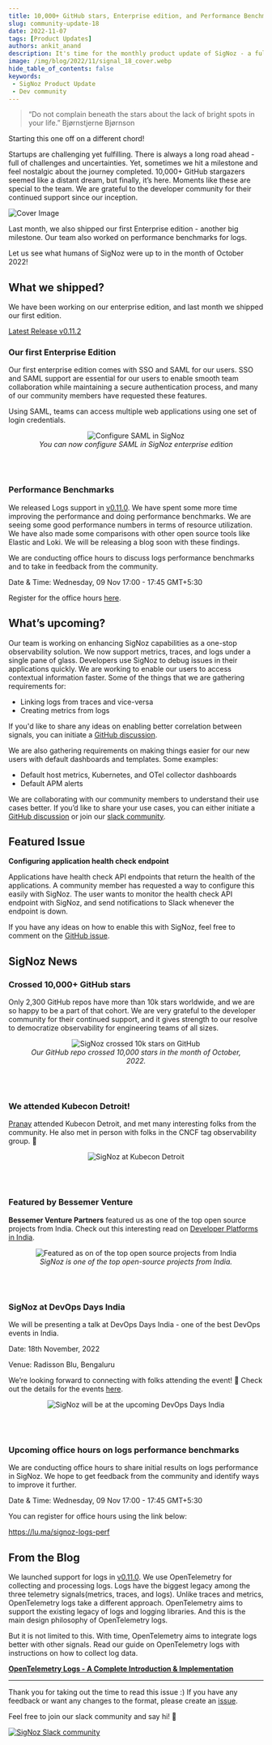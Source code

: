 ```yaml
---
title: 10,000+ GitHub stars, Enterprise edition, and Performance Benchmarks - SigNal 18
slug: community-update-18
date: 2022-11-07
tags: [Product Updates]
authors: ankit_anand
description: It's time for the monthly product update of SigNoz - a full-stack open-source APM tool. Find out what we've been upto at SigNoz during October, 2022.
image: /img/blog/2022/11/signal_18_cover.webp
hide_table_of_contents: false
keywords:
 - SigNoz Product Update
 - Dev community
---
```


<head>
  <link rel="canonical" href="https://signoz.io/blog/community-update-18/"/>
</head>

> “Do not complain beneath the stars about the lack of bright spots in your life.”
> Bjørnstjerne Bjørnson
> 

Starting this one off on a different chord!

Startups are challenging yet fulfilling. There is always a long road ahead - full of challenges and uncertainties. Yet, sometimes we hit a milestone and feel nostalgic about the journey completed. 10,000+ GitHub stargazers seemed like a distant dream, but finally, it’s here. Moments like these are special to the team. We are grateful to the developer community for their continued support since our inception.

<!--truncate-->

![Cover Image](/img/blog/2022/11/signal_18_cover.webp)

Last month, we also shipped our first Enterprise edition - another big milestone. Our team also worked on performance benchmarks for logs.

Let us see what humans of SigNoz were up to in the month of October 2022!

## What we shipped?

We have been working on our enterprise edition, and last month we shipped our first edition.

<a href = "https://github.com/SigNoz/signoz/releases/tag/v0.11.2" rel="noopener noreferrer nofollow" target="_blank" >Latest Release v0.11.2</a>

### Our first Enterprise Edition

Our first enterprise edition comes with SSO and SAML for our users. SSO and SAML support are essential for our users to enable smooth team collaboration while maintaining a secure authentication process, and many of our community members have requested these features.

Using SAML, teams can access multiple web applications using one set of login credentials.

<figure data-zoomable align='center'>
    <img src="/img/blog/2022/11/configure-saml.webp" alt="Configure SAML in SigNoz"/>
    <figcaption><i>You can now configure SAML in SigNoz enterprise edition</i></figcaption>
</figure>

<br></br>

### Performance Benchmarks

We released Logs support in <a href = "https://github.com/SigNoz/signoz/releases/tag/v0.11.0" rel="noopener noreferrer nofollow" target="_blank" >v0.11.0</a>. We have spent some more time improving the performance and doing performance benchmarks. We are seeing some good performance numbers in terms of resource utilization. We have also made some comparisons with other open source tools like Elastic and Loki. We will be releasing a blog soon with these findings.

We are conducting office hours to discuss logs performance benchmarks and to take in feedback from the community.

Date & Time: Wednesday, 09 Nov 17:00 - 17:45 GMT+5:30

Register for the office hours <a href = "https://lu.ma/signoz-logs-perf" rel="noopener noreferrer nofollow" target="_blank" >here</a>.

## What’s upcoming?

Our team is working on enhancing SigNoz capabilities as a one-stop observability solution. We now support metrics, traces, and logs under a single pane of glass. Developers use SigNoz to debug issues in their applications quickly. We are working to enable our users to access contextual information faster. Some of the things that we are gathering requirements for:

- Linking logs from traces and vice-versa
- Creating metrics from logs

If you'd like to share any ideas on enabling better correlation between signals, you can initiate a <a href = "https://github.com/SigNoz/signoz/discussions/1694" rel="noopener noreferrer nofollow" target="_blank" >GitHub discussion</a>.

We are also gathering requirements on making things easier for our new users with default dashboards and templates. Some examples:

- Default host metrics, Kubernetes, and OTel collector dashboards
- Default APM alerts

We are collaborating with our community members to understand their use cases better. If you’d like to share your use cases, you can either initiate a <a href = "https://github.com/SigNoz/signoz/discussions/1695" rel="noopener noreferrer nofollow" target="_blank" >GitHub discussion</a> or join our <a href = "https://signoz.io/slack" rel="noopener noreferrer nofollow" target="_blank" >slack community</a>.

## Featured Issue

**Configuring application health check endpoint**

Applications have health check API endpoints that return the health of the applications. A community member has requested a way to configure this easily with SigNoz. The user wants to monitor the health check API endpoint with SigNoz, and send notifications to Slack whenever the endpoint is down.

If you have any ideas on how to enable this with SigNoz, feel free to comment on the <a href = "https://github.com/SigNoz/signoz/issues/1682" rel="noopener noreferrer nofollow" target="_blank" >GitHub issue</a>.

## SigNoz News

### Crossed 10,000+ GitHub stars

Only 2,300 GitHub repos have more than 10k stars worldwide, and we are so happy to be a part of that cohort. We are very grateful to the developer community for their continued support, and it gives strength to our resolve to democratize observability for engineering teams of all sizes.

<figure data-zoomable align='center'>
    <img src="/img/blog/2022/11/signoz_star_history_10k.webp" alt="SigNoz crossed 10k stars on GitHub"/>
    <figcaption><i>Our GitHub repo crossed 10,000 stars in the month of October, 2022.</i></figcaption>
</figure>

<br></br>

### We attended Kubecon Detroit!

<a href = "https://www.linkedin.com/in/pranay01/" rel="noopener noreferrer nofollow" target="_blank" >Pranay</a> attended Kubecon Detroit, and met many interesting folks from the community. He also met in person with folks in the CNCF tag observability group. 🤗

<figure data-zoomable align='center'>
    <img src="/img/blog/2022/11/pranay_kubecon.webp" alt="SigNoz at Kubecon Detroit"/>
</figure>

<br></br>

### Featured by Bessemer Venture

**Bessemer Venture Partners** featured us as one of the top open source projects from India. Check out this interesting read on <a href = "https://www.bvp.com/atlas/developer-platforms-in-india" rel="noopener noreferrer nofollow" target="_blank" >Developer Platforms in India</a>.

<figure data-zoomable align='center'>
    <img src="/img/blog/2022/11/top_open_source_projects.webp" alt="Featured as on of the top open source projects from India"/>
    <figcaption><i>SigNoz is one of the top open-source projects from India.</i></figcaption>
</figure>

<br></br>

### SigNoz at DevOps Days India

We will be presenting a talk at DevOps Days India - one of the best DevOps events in India. 

Date: 18th November, 2022

Venue: Radisson Blu, Bengaluru

We’re looking forward to connecting with folks attending the event!  👋 Check out the details for the events <a href = "https://devopsdaysindia.org/" rel="noopener noreferrer nofollow" target="_blank" >here</a>.

<figure data-zoomable align='center'>
    <img src="/img/blog/2022/11/ankit_at_devopsdays_india.webp" alt="SigNoz will be at the upcoming DevOps Days India"/>
</figure>

<br></br>

### Upcoming office hours on logs performance benchmarks

We are conducting office hours to share initial results on logs performance in SigNoz. We hope to get feedback from the community and identify ways to improve it further. 

Date & Time: Wednesday, 09 Nov 17:00 - 17:45 GMT+5:30

You can register for office hours using the link below:

<a href = "https://lu.ma/signoz-logs-perf" rel="noopener noreferrer nofollow" target="_blank" >https://lu.ma/signoz-logs-perf</a>

## From the Blog

We launched support for logs in [v0.11.0](https://github.com/SigNoz/signoz/releases/tag/v0.11.0). We use OpenTelemetry for collecting and processing logs. Logs have the biggest legacy among the three telemetry signals(metrics, traces, and logs). Unlike traces and metrics, OpenTelemetry logs take a different approach. OpenTelemetry aims to support the existing legacy of logs and logging libraries. And this is the main design philosophy of OpenTelemetry logs. 

But it is not limited to this. With time, OpenTelemetry aims to integrate logs better with other signals. Read our guide on OpenTelemetry logs with instructions on how to collect log data.

**[OpenTelemetry Logs - A Complete Introduction & Implementation](https://signoz.io/blog/opentelemetry-logs/)**

---

Thank you for taking out the time to read this issue :) If you have any feedback or want any changes to the format, please create an <a href = "https://github.com/SigNoz/signoz/issues" rel="noopener noreferrer nofollow" target="_blank" >issue</a>.

Feel free to join our slack community and say hi! 👋

[![SigNoz Slack community](/img/blog/common/join_slack_cta.png)](https://signoz.io/slack)